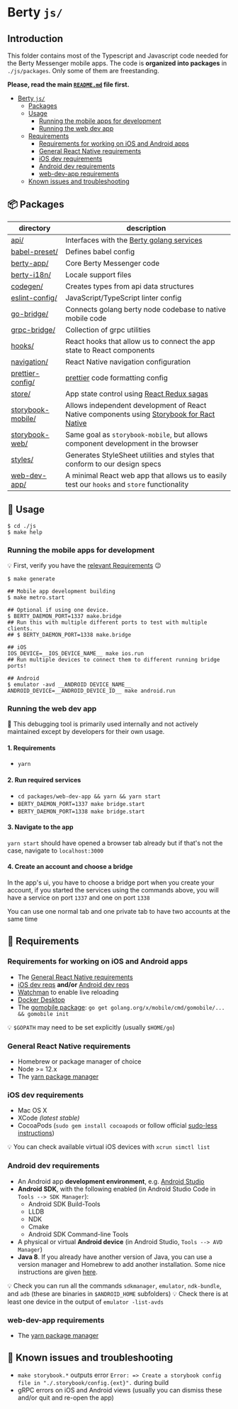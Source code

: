 # Berty `js/`

## Introduction

This folder contains most of the Typescript and Javascript code needed for the Berty Messenger mobile apps. The code is **organized into packages** in `./js/packages`. Only some of them are freestanding.

**Please, read the main [`README.md`](../README.md) file first.**

- [Berty `js/`](#berty--js--)
  - [Packages](#---packages)
  - [Usage](#usage)
    - [Running the mobile apps for development](#running-the-mobile-apps-for-development)
    - [Running the web dev app](#running-the-web-dev-app)
  - [Requirements](#requirements)
    - [Requirements for working on iOS and Android apps](#requirements-for-working-on-ios-and-android-apps)
    - [General React Native requirements](#general-react-native-requirements)
    - [iOS dev requirements](#ios-dev-requirements)
    - [Android dev requirements](#android-dev-requirements)
    - [web-dev-app requirements](#web-dev-app-requirements)
  - [Known issues and troubleshooting](#known-issues-and-troubleshooting)

## 📦 Packages

| directory                                                                   | description                                                                                                                                           |
| --------------------------------------------------------------------------- | ----------------------------------------------------------------------------------------------------------------------------------------------------- |
| [api/](https://github.com/berty/berty/tree/master/js/packages/api)          | Interfaces with the [Berty golang services](https://github.com/berty/berty/tree/master/go/pkg)                                                        |
| [babel-preset/](https://github.com/berty/berty/tree/master/js/packages/api) | Defines babel config                                                                                                                                  |
| [berty-app/](./packages/berty-app/)                                         | Core Berty Messenger code                                                                                                                             |
| [berty-i18n/](./packages/berty-i18n)                                        | Locale support files                                                                                                                                  |
| [codegen/](./packages/codegen)                                              | Creates types from api data structures                                                                                                                |  | [components](./packages/components) | React Native components |
| [eslint-config/](./packages/eslint-config)                                  | JavaScript/TypeScript linter config                                                                                                                   |
| [go-bridge/](./packages/go-bridge)                                          | Connects golang berty node codebase to native mobile code                                                                                             |
| [grpc-bridge/](./packages/grpc-bridge)                                      | Collection of grpc utilities                                                                                                                          |
| [hooks/](./packages/hooks)                                                  | React hooks that allow us to connect the app state to React components                                                                                |
| [navigation/](./packages/navigation)                                        | React Native navigation configuration                                                                                                                 |
| [prettier-config/](./packages/prettier-config)                              | [prettier](https://prettier.io/) code formatting config                                                                                               |
| [store/](./packages/store)                                                  | App state control using [React Redux sagas](https://redux-saga.js.org/)                                                                               |
| [storybook-mobile/](./packages/storybook-mobile)                            | Allows independent development of React Native components using [Storybook for Ract Native](https://storybook.js.org/docs/guides/guide-react-native/) |
| [storybook-web/](./packages/storybook-web)                                  | Same goal as `storybook-mobile`, but allows component development in the browser                                                                      |
| [styles/](./packages/styles)                                                | Generates StyleSheet utilities and styles that conform to our design specs                                                                            |
| [web-dev-app/](./packages/web-dev-app)                                      | A minimal React web app that allows us to easily test our `hooks` and `store` functionality                                                           |

## 🔨 Usage

```shell
$ cd ./js
$ make help
```

### Running the mobile apps for development

💡 First, verify you have the [relevant Requirements](#requirements) 😉

```shell
$ make generate

## Mobile app development building
$ make metro.start

## Optional if using one device.
$ BERTY_DAEMON_PORT=1337 make.bridge
## Run this with multiple different ports to test with multiple clients.
## $ BERTY_DAEMON_PORT=1338 make.bridge

## iOS
IOS_DEVICE=__IOS_DEVICE_NAME__ make ios.run
## Run multiple devices to connect them to different running bridge ports!

## Android
$ emulator -avd __ANDROID DEVICE_NAME__
ANDROID_DEVICE=__ANDROID_DEVICE_ID__ make android.run
```

### Running the web dev app

🚧 This debugging tool is primarily used internally and not actively maintained except by developers for their own usage.

#### 1. Requirements

- `yarn`

#### 2. Run required services

- `cd packages/web-dev-app && yarn && yarn start`
- `BERTY_DAEMON_PORT=1337 make bridge.start`
- `BERTY_DAEMON_PORT=1338 make bridge.start`

#### 3. Navigate to the app

`yarn start` should have opened a browser tab already but if that's not the case, navigate to `localhost:3000`

#### 4. Create an account and choose a bridge

In the app's ui, you have to choose a bridge port when you create your account, if you started the services using the commands above, you will have a service on port `1337` and one on port `1338`

You can use one normal tab and one private tab to have two accounts at the same time

## 🧳 Requirements

### Requirements for working on iOS and Android apps

- The [General React Native requirements](#general-react-native-requirements)
- [iOS dev reqs](#ios-dev-requirements) **and/or** [Android dev reqs](#android-dev-requirements)
- [Watchman](https://facebook.github.io/watchman/docs/install/) to enable live reloading
- [Docker Desktop](https://docs.docker.com/docker-for-mac/install/)
- The [gomobile package](https://godoc.org/golang.org/x/mobile/cmd/gomobile): `go get golang.org/x/mobile/cmd/gomobile/... && gomobile init`

💡 `$GOPATH` may need to be set explicitly (usually `$HOME/go`)

### General React Native requirements

- Homebrew or package manager of choice
- Node >= 12.x
- The [yarn package manager](https://classic.yarnpkg.com/en/)

### iOS dev requirements

- Mac OS X
- XCode _(latest stable)_
- CocoaPods (`sudo gem install cocoapods` or follow official [sudo-less instructions](https://guides.cocoapods.org/using/getting-started.html#sudo-less-installation))

💡 You can check available virtual iOS devices with `xcrun simctl list`

### Android dev requirements

- An Android app **development environment**, e.g. [Android Studio](https://developer.android.com/studio/install)
- **Android SDK**, with the following enabled (in Android Studio Code in `Tools --> SDK Manager`):
  - Android SDK Build-Tools
  - LLDB
  - NDK
  - Cmake
  - Android SDK Command-line Tools
- A physical or virtual **Android device** (in Android Studio, `Tools --> AVD Manager`)
- **Java 8**. If you already have another version of Java, you can use a version manager and Homebrew to add another installation. Some nice instructions are given [here](https://java.christmas/2019/16).

💡 Check you can run all the commands `sdkmanager`, `emulator`, `ndk-bundle`, and `adb` (these are binaries in `$ANDROID_HOME` subfolders)
💡 Check there is at least one device in the output of `emulator -list-avds`

### web-dev-app requirements

- The [yarn package manager](https://classic.yarnpkg.com/en/)

## 🚧 Known issues and troubleshooting

- `make storybook.*` outputs error `Error: => Create a storybook config file in "./.storybook/config.{ext}".` during build
- gRPC errors on iOS and Android views (usually you can dismiss these and/or quit and re-open the app)
